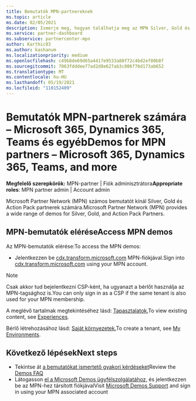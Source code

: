 ```yaml
---
title: Bemutatók MPN-partnereknek
ms.topic: article
ms.date: 02/05/2021
description: Ismerje meg, hogyan találhatja meg az MPN Silver, Gold és Action Pack számára elérhető bemutatókat.
ms.service: partner-dashboard
ms.subservice: partnercenter-mpn
author: Karthic83
ms.author: kashanum
ms.localizationpriority: medium
ms.openlocfilehash: c49b8de69d65a4417e9533a80f72c4bd2ef80b8f
ms.sourcegitcommit: 7063fdddee77ad2d8e627ab3c806f76d173ab652
ms.translationtype: MT
ms.contentlocale: hu-HU
ms.lasthandoff: 05/19/2021
ms.locfileid: "110152409"
---
```

# <a name="demos-for-mpn-partners--microsoft-365-dynamics-365-teams-and-more"></a><span data-ttu-id="ef962-103">Bemutatók MPN-partnerek számára – Microsoft 365, Dynamics 365, Teams és egyéb</span><span class="sxs-lookup"><span data-stu-id="ef962-103">Demos for MPN partners – Microsoft 365, Dynamics 365, Teams, and more</span></span>

<span data-ttu-id="ef962-104">**Megfelelő szerepkörök:** MPN-partner | Fiók adminisztrátora</span><span class="sxs-lookup"><span data-stu-id="ef962-104">**Appropriate roles**: MPN partner admin | Account admin</span></span>

<span data-ttu-id="ef962-105">Microsoft Partner Network (MPN) számos bemutatót kínál Silver, Gold és Action Pack partnerek számára.</span><span class="sxs-lookup"><span data-stu-id="ef962-105">Microsoft Partner Network (MPN) provides a wide range of demos for Silver, Gold, and Action Pack Partners.</span></span>

## <a name="access-mpn-demos"></a><span data-ttu-id="ef962-106">MPN-bemutatók elérése</span><span class="sxs-lookup"><span data-stu-id="ef962-106">Access MPN demos</span></span>

<span data-ttu-id="ef962-107">Az MPN-bemutatók elérése:</span><span class="sxs-lookup"><span data-stu-id="ef962-107">To access the MPN demos:</span></span>

- <span data-ttu-id="ef962-108">Jelentkezzen be [cdx.transform.microsoft.com](https://cdx.transform.microsoft.com/) MPN-fiókjával.</span><span class="sxs-lookup"><span data-stu-id="ef962-108">Sign into [cdx.transform.microsoft.com](https://cdx.transform.microsoft.com/) using your MPN account.</span></span>

>[!NOTE]
><span data-ttu-id="ef962-109">Csak akkor tud bejelentkezni CSP-ként, ha ugyanazt a bérlőt használja az MPN-tagsághoz is.</span><span class="sxs-lookup"><span data-stu-id="ef962-109">You can only sign in as a CSP if the same tenant is also used for your MPN membership.</span></span>

<span data-ttu-id="ef962-110">A meglévő tartalmak megtekintéséhez lásd: [Tapasztalatok.](https://cdx.transform.microsoft.com/experiences)</span><span class="sxs-lookup"><span data-stu-id="ef962-110">To view existing content, see [Experiences](https://cdx.transform.microsoft.com/experiences).</span></span>

<span data-ttu-id="ef962-111">Bérlő létrehozásához lásd: [Saját környezetek.](https://cdx.transform.microsoft.com/my-tenants)</span><span class="sxs-lookup"><span data-stu-id="ef962-111">To create a tenant, see [My Environments](https://cdx.transform.microsoft.com/my-tenants).</span></span>

## <a name="next-steps"></a><span data-ttu-id="ef962-112">Következő lépések</span><span class="sxs-lookup"><span data-stu-id="ef962-112">Next steps</span></span>

- <span data-ttu-id="ef962-113">Tekintse át [a bemutatókat ismertető gyakori kérdéseket](https://cdx.transform.microsoft.com/help/faq)</span><span class="sxs-lookup"><span data-stu-id="ef962-113">Review the [Demos FAQ](https://cdx.transform.microsoft.com/help/faq)</span></span>
- <span data-ttu-id="ef962-114">Látogasson [el a Microsoft Demos ügyfélszolgálatához,](https://cdx.transform.microsoft.com/submit-request) és jelentkezzen be az MPN-hez társított fiókjával</span><span class="sxs-lookup"><span data-stu-id="ef962-114">Visit [Microsoft Demos Support](https://cdx.transform.microsoft.com/submit-request) and sign in using your MPN associated account</span></span>
